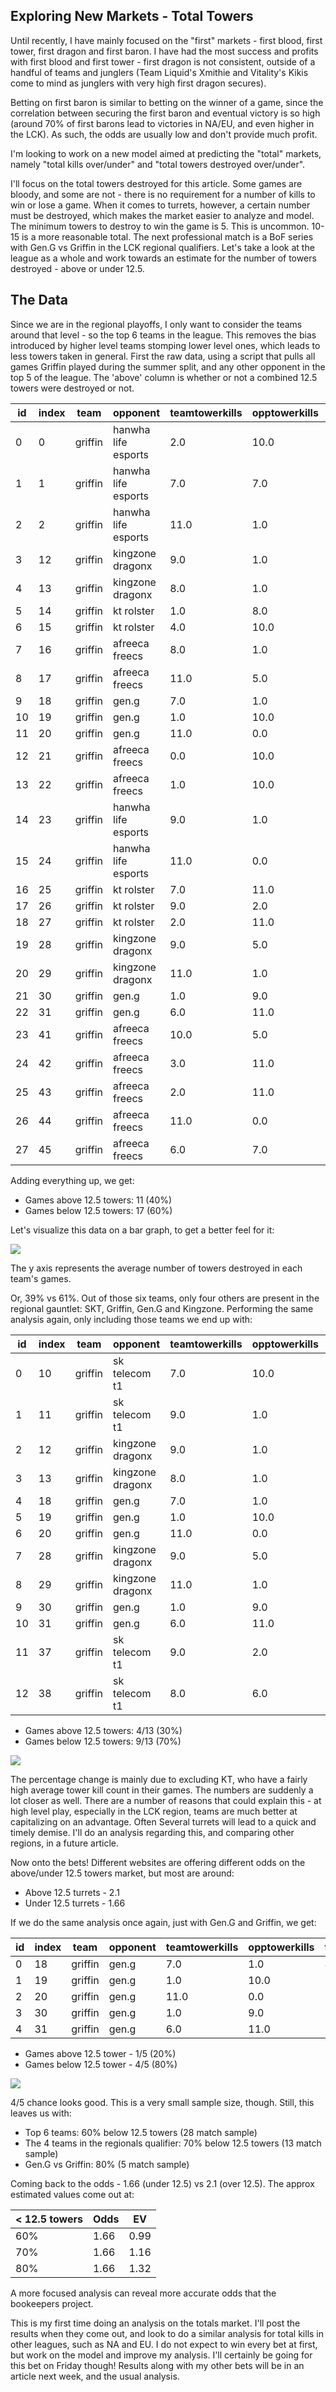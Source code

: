 ## Exploring New Markets - Total Towers

Until recently, I have mainly focused on the "first" markets - first blood, first tower, first dragon and first baron. I have had the most success and profits with first blood and first tower - first dragon is not consistent, outside of a handful of teams and junglers (Team Liquid's Xmithie and Vitality's Kikis come to mind as junglers with very high first dragon secures). 

Betting on first baron is similar to betting on the winner of a game, since the correlation between securing the first baron and eventual victory is so high (around 70% of first barons lead to victories in NA/EU, and even higher in the LCK). As such, the odds are usually low and don't provide much profit.

I'm looking to work on a new model aimed at predicting the "total" markets, namely "total kills over/under" and "total towers destroyed over/under". 

I'll focus on the total towers destroyed for this article. Some games are bloody, and some are not - there is no requirement for a number of kills to win or lose a game. When it comes to turrets, however, a certain number must be destroyed, which makes the market easier to analyze and model. The minimum towers to destroy to win the game is 5. This is uncommon. 10-15 is a more reasonable total. The next professional match is a BoF series with Gen.G vs Griffin in the LCK regional qualifiers. Let's take a look at the league as a whole and work towards an estimate for the number of towers destroyed - above or under 12.5.

## The Data

Since we are in the regional playoffs, I only want to consider the teams around that level - so the top 6 teams in the league. This removes the bias introduced by higher level teams stomping lower level ones, which leads to less towers taken in general. First the raw data, using a script that pulls all games Griffin played during the summer split, and any other opponent in the top 5 of the league. The 'above' column is whether or not a combined 12.5 towers were destroyed or not.

id  |  index  |  team     |  opponent             |  teamtowerkills  |  opptowerkills  |  towerkills  |  above
----|---------|-----------|-----------------------|------------------|-----------------|--------------|-------
0   |  0      |  griffin  |  hanwha life esports  |  2.0             |  10.0           |  12.0        |  False
1   |  1      |  griffin  |  hanwha life esports  |  7.0             |  7.0            |  14.0        |  True
2   |  2      |  griffin  |  hanwha life esports  |  11.0            |  1.0            |  12.0        |  False
3   |  12     |  griffin  |  kingzone dragonx     |  9.0             |  1.0            |  10.0        |  False
4   |  13     |  griffin  |  kingzone dragonx     |  8.0             |  1.0            |  9.0         |  False
5   |  14     |  griffin  |  kt rolster           |  1.0             |  8.0            |  9.0         |  False
6   |  15     |  griffin  |  kt rolster           |  4.0             |  10.0           |  14.0        |  True
7   |  16     |  griffin  |  afreeca freecs       |  8.0             |  1.0            |  9.0         |  False
8   |  17     |  griffin  |  afreeca freecs       |  11.0            |  5.0            |  16.0        |  True
9   |  18     |  griffin  |  gen.g                |  7.0             |  1.0            |  8.0         |  False
10  |  19     |  griffin  |  gen.g                |  1.0             |  10.0           |  11.0        |  False
11  |  20     |  griffin  |  gen.g                |  11.0            |  0.0            |  11.0        |  False
12  |  21     |  griffin  |  afreeca freecs       |  0.0             |  10.0           |  10.0        |  False
13  |  22     |  griffin  |  afreeca freecs       |  1.0             |  10.0           |  11.0        |  False
14  |  23     |  griffin  |  hanwha life esports  |  9.0             |  1.0            |  10.0        |  False
15  |  24     |  griffin  |  hanwha life esports  |  11.0            |  0.0            |  11.0        |  False
16  |  25     |  griffin  |  kt rolster           |  7.0             |  11.0           |  18.0        |  True
17  |  26     |  griffin  |  kt rolster           |  9.0             |  2.0            |  11.0        |  False
18  |  27     |  griffin  |  kt rolster           |  2.0             |  11.0           |  13.0        |  True
19  |  28     |  griffin  |  kingzone dragonx     |  9.0             |  5.0            |  14.0        |  True
20  |  29     |  griffin  |  kingzone dragonx     |  11.0            |  1.0            |  12.0        |  False
21  |  30     |  griffin  |  gen.g                |  1.0             |  9.0            |  10.0        |  False
22  |  31     |  griffin  |  gen.g                |  6.0             |  11.0           |  17.0        |  True
23  |  41     |  griffin  |  afreeca freecs       |  10.0            |  5.0            |  15.0        |  True
24  |  42     |  griffin  |  afreeca freecs       |  3.0             |  11.0           |  14.0        |  True
25  |  43     |  griffin  |  afreeca freecs       |  2.0             |  11.0           |  13.0        |  True
26  |  44     |  griffin  |  afreeca freecs       |  11.0            |  0.0            |  11.0        |  False
27  |  45     |  griffin  |  afreeca freecs       |  6.0             |  7.0            |  13.0        |  True

Adding everything up, we get:

- Games above 12.5 towers: 11 (40%)
- Games below 12.5 towers: 17 (60%)

Let's visualize this data on a bar graph, to get a better feel for it:

![](all_teams.png)

The y axis represents the average number of towers destroyed in each team's games.

Or, 39% vs 61%. Out of those six teams, only four others are present in the regional gauntlet: SKT, Griffin, Gen.G and Kingzone. Performing the same analysis again, only including those teams we end up with: 

 id |  index  |  team     |  opponent          |  teamtowerkills  |  opptowerkills  |  towerkills  |  above
----|---------|-----------|--------------------|------------------|-----------------|--------------|-------
0   |  10     |  griffin  |  sk telecom t1     |  7.0             |  10.0           |  17.0        |  True
1   |  11     |  griffin  |  sk telecom t1     |  9.0             |  1.0            |  10.0        |  False
2   |  12     |  griffin  |  kingzone dragonx  |  9.0             |  1.0            |  10.0        |  False
3   |  13     |  griffin  |  kingzone dragonx  |  8.0             |  1.0            |  9.0         |  False
4   |  18     |  griffin  |  gen.g             |  7.0             |  1.0            |  8.0         |  False
5   |  19     |  griffin  |  gen.g             |  1.0             |  10.0           |  11.0        |  False
6   |  20     |  griffin  |  gen.g             |  11.0            |  0.0            |  11.0        |  False
7   |  28     |  griffin  |  kingzone dragonx  |  9.0             |  5.0            |  14.0        |  True
8   |  29     |  griffin  |  kingzone dragonx  |  11.0            |  1.0            |  12.0        |  False
9   |  30     |  griffin  |  gen.g             |  1.0             |  9.0            |  10.0        |  False
10  |  31     |  griffin  |  gen.g             |  6.0             |  11.0           |  17.0        |  True
11  |  37     |  griffin  |  sk telecom t1     |  9.0             |  2.0            |  11.0        |  False
12  |  38     |  griffin  |  sk telecom t1     |  8.0             |  6.0            |  14.0        |  True

- Games above 12.5 towers: 4/13 (30%)
- Games below 12.5 towers: 9/13 (70%)

![](four.png)

The percentage change is mainly due to excluding KT, who have a fairly high average tower kill count in their games. The numbers are suddenly a lot closer as well. There are a number of reasons that could explain this - at high level play, especially in the LCK region, teams are much better at capitalizing on an advantage. Often Several turrets will lead to a quick and timely demise. I'll do an analysis regarding this, and comparing other regions, in a future article.

Now onto the bets! Different websites are offering different odds on the above/under 12.5 towers market, but most are around:

- Above 12.5 turrets - 2.1
- Under 12.5 turrets - 1.66

If we do the same analysis once again, just with Gen.G and Griffin, we get:

 id  |  index  |  team     |  opponent  |  teamtowerkills  |  opptowerkills  |  towerkills  |  above
---|---------|-----------|------------|------------------|-----------------|--------------|-------
0  |  18     |  griffin  |  gen.g     |  7.0             |  1.0            |  8.0         |  False
1  |  19     |  griffin  |  gen.g     |  1.0             |  10.0           |  11.0        |  False
2  |  20     |  griffin  |  gen.g     |  11.0            |  0.0            |  11.0        |  False
3  |  30     |  griffin  |  gen.g     |  1.0             |  9.0            |  10.0        |  False
4  |  31     |  griffin  |  gen.g     |  6.0             |  11.0           |  17.0        |  True

- Games above 12.5 tower - 1/5 (20%)
- Games below 12.5 tower - 4/5 (80%)

![](gen.g_griffin.png)

4/5 chance looks good. This is a very small sample size, though. Still, this leaves us with:

- Top 6 teams: 60% below 12.5 towers (28 match sample)
- The 4 teams in the regionals qualifier: 70% below 12.5 towers (13 match sample)
- Gen.G vs Griffin: 80% (5 match sample)

Coming back to the odds - 1.66 (under 12.5) vs 2.1 (over 12.5). The approx estimated values come out at:

< 12.5 towers | Odds | EV
---- | ---- | -------
60% | 1.66     | 0.99
70% | 1.66     | 1.16
80% | 1.66     | 1.32

A more focused analysis can reveal more accurate odds that the bookeepers project. 

This is my first time doing an analysis on the totals market. I'll post the results when they come out, and look to do a similar analysis for total kills in other leagues, such as NA and EU. I do not expect to win every bet at first, but work on the model and improve my analysis. I'll certainly be going for this bet on Friday though! Results along with my other bets will be in an article next week, and the usual analysis.
